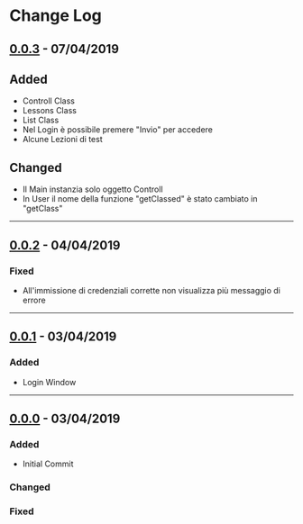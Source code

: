 # Change Log

## [0.0.3](https://github.com/SartoRiccardo/lezioniAllaPari/commit/4c0bf5b15edc1242cefdd05be8c5dd2e072fce48) - 07/04/2019

## Added
+ Controll Class
+ Lessons Class
+ List Class
+ Nel Login è possibile premere "Invio" per accedere
+ Alcune Lezioni di test

## Changed
+ Il Main instanzia solo oggetto Controll
+ In User il nome della funzione "getClassed" è stato cambiato in "getClass"

---

## [0.0.2](https://github.com/SartoRiccardo/lezioniAllaPari/commit/d1dacbfbc57f7b517aa22784a29b25859c454ea9) - 04/04/2019

### Fixed
+ All'immissione di credenziali corrette non visualizza più messaggio di errore

---

## [0.0.1](https://github.com/SartoRiccardo/lezioniAllaPari/commit/5cb9ab82a2b3bd449968b7bb0c98233305dcbf4a) - 03/04/2019

### Added
+ Login Window

---

## [0.0.0](https://github.com/SartoRiccardo/lezioniAllaPari/commit/90f5b28766a8f76a66e93b49c3ea256a1e57178a) - 03/04/2019

### Added
+ Initial Commit

### Changed

### Fixed
